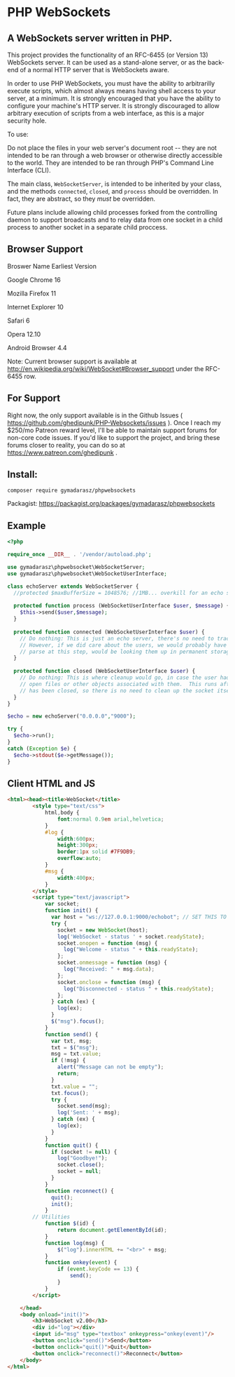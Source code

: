 PHP WebSockets
==============

A WebSockets server written in PHP.
-----------------------------------

This project provides the functionality of an RFC-6455 (or Version 13) WebSockets server.  It can be used as a stand-alone server, or as the back-end of a normal HTTP server that is WebSockets aware.

In order to use PHP WebSockets, you must have the ability to arbitrarilly execute scripts, which almost always means having shell access to your server, at a minimum.  It is strongly encouraged that you have the ability to configure your machine's HTTP server.  It is strongly discouraged to allow arbitrary execution of scripts from a web interface, as this is a major security hole.

To use:

Do not place the files in your web server's document root -- they are not intended to be ran through a web browser or otherwise directly accessible to the world.  They are intended to be ran through PHP's Command Line Interface (CLI).

The main class, `WebSocketServer`, is intended to be inherited by your class, and the methods `connected`, `closed`, and `process` should be overridden.  In fact, they are abstract, so they _must_ be overridden.

Future plans include allowing child processes forked from the controlling daemon to support broadcasts and to relay data from one socket in a child process to another socket in a separate child proccess.

Browser Support
---------------

Broswer Name        Earliest Version

Google Chrome       16

Mozilla Firefox     11

Internet Explorer   10

Safari              6

Opera               12.10

Android Browser     4.4

Note: Current browser support is available at http://en.wikipedia.org/wiki/WebSocket#Browser_support under the RFC-6455 row.

For Support
-----------

Right now, the only support available is in the Github Issues ( https://github.com/ghedipunk/PHP-Websockets/issues ).  Once I reach my $250/mo Patreon reward level, I'll be able to maintain support forums for non-core code issues.  If you'd like to support the project, and bring these forums closer to reality, you can do so at https://www.patreon.com/ghedipunk .

Install:
--------
`composer require gymadarasz/phpwebsockets`

Packagist: 
https://packagist.org/packages/gymadarasz/phpwebsockets

Example
-------
```php
<?php

require_once __DIR__ . '/vendor/autoload.php';

use gymadarasz\phpwebsocket\WebSocketServer;
use gymadarasz\phpwebsocket\WebSocketUserInterface;

class echoServer extends WebSocketServer {
  //protected $maxBufferSize = 1048576; //1MB... overkill for an echo server, but potentially plausible for other applications.
  
  protected function process (WebSocketUserInterface $user, $message) {
    $this->send($user,$message);
  }
  
  protected function connected (WebSocketUserInterface $user) {
    // Do nothing: This is just an echo server, there's no need to track the user.
    // However, if we did care about the users, we would probably have a cookie to
    // parse at this step, would be looking them up in permanent storage, etc.
  }
  
  protected function closed (WebSocketUserInterface $user) {
    // Do nothing: This is where cleanup would go, in case the user had any sort of
    // open files or other objects associated with them.  This runs after the socket 
    // has been closed, so there is no need to clean up the socket itself here.
  }
}

$echo = new echoServer("0.0.0.0","9000");

try {
  $echo->run();
}
catch (Exception $e) {
  $echo->stdout($e->getMessage());
}

```

Client HTML and JS
------------------

```html
<html><head><title>WebSocket</title>
        <style type="text/css">
            html,body {
                font:normal 0.9em arial,helvetica;
            }
            #log {
                width:600px; 
                height:300px; 
                border:1px solid #7F9DB9; 
                overflow:auto;
            }
            #msg {
                width:400px;
            }
        </style>
        <script type="text/javascript">
            var socket;
            function init() {
              var host = "ws://127.0.0.1:9000/echobot"; // SET THIS TO YOUR SERVER
              try {
                socket = new WebSocket(host);
                log('WebSocket - status ' + socket.readyState);
                socket.onopen = function (msg) {
                  log("Welcome - status " + this.readyState);
                };
                socket.onmessage = function (msg) {
                  log("Received: " + msg.data);
                };
                socket.onclose = function (msg) {
                  log("Disconnected - status " + this.readyState);
                };
              } catch (ex) {
                log(ex);
              }
              $("msg").focus();
            }
            function send() {
              var txt, msg;
              txt = $("msg");
              msg = txt.value;
              if (!msg) {
                alert("Message can not be empty");
                return;
              }
              txt.value = "";
              txt.focus();
              try {
                socket.send(msg);
                log('Sent: ' + msg);
              } catch (ex) {
                log(ex);
              }
            }
            function quit() {
              if (socket != null) {
                log("Goodbye!");
                socket.close();
                socket = null;
              }
            }
            function reconnect() {
              quit();
              init();
            }
        // Utilities
            function $(id) {
                return document.getElementById(id);
            }
            function log(msg) {
                $("log").innerHTML += "<br>" + msg;
            }
            function onkey(event) {
                if (event.keyCode == 13) {
                    send();
                }
            }
        </script>

    </head>
    <body onload="init()">
        <h3>WebSocket v2.00</h3>
        <div id="log"></div>
        <input id="msg" type="textbox" onkeypress="onkey(event)"/>
        <button onclick="send()">Send</button>
        <button onclick="quit()">Quit</button>
        <button onclick="reconnect()">Reconnect</button>
    </body>
</html>
```
